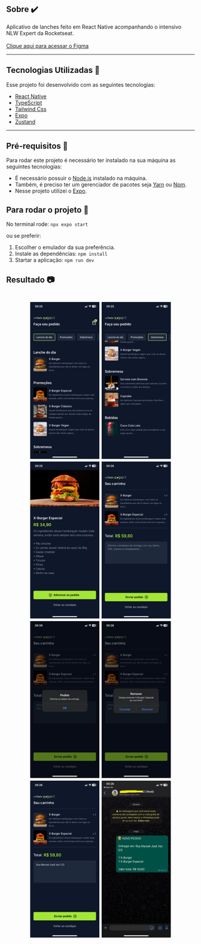 ## Sobre ✔️

Aplicativo de lanches feito em React Native acompanhando o intensivo NLW Expert da Rocketseat.
<br>
<br>
<a href="https://www.figma.com/file/IeAVpk7DLwMvlZmxKxIQlb/NLW-expert-%E2%80%A2-Orders-(Community)?type=design&node-id=116-350&mode=design&t=oU9wynXVCky89lfM-0" target="_blank">Clique aqui para acessar o Figma</a>

---

## Tecnologias Utilizadas 📎

Esse projeto foi desenvolvido com as seguintes tecnologias:

- [React Native](https://reactnative.dev/)
- [TypeScript](https://www.typescriptlang.org/docs/)
- [Tailwind Css](https://tailwindcss.com/docs/installation)
- [Expo](https://expo.dev/)
- [Zustand](https://zustand-demo.pmnd.rs/)

---

## Pré-requisitos 📝

Para rodar este projeto é necessário ter instalado na sua máquina as seguintes tecnologias:

- É necessário possuir o [Node.js](https://nodejs.org/en/) instalado na máquina.
- Também, é preciso ter um gerenciador de pacotes seja [Yarn](https://yarnpkg.com/) ou [Npm](https://www.npmjs.com/).
- Nesse projeto utilizei o [Expo](https://expo.dev/).

## Para rodar o projeto 📌

No terminal rode: `npx expo start`

ou se preferir:

1. Escolher o emulador da sua preferência.
2. Instale as dependências: `npm install`
3. Startar a aplicação: `npm run dev`

## Resultado 📷

<h1 align="center">
    <img src="assets/screenshot/home.jpeg" height="420" width="185"/>
    <img src="assets/screenshot/home-filter.jpeg" height="420" width="185"/>
    <img src="assets/screenshot/details-food.jpeg" height="420" width="185"/>
    <img src="assets/screenshot/car-food.jpeg" height="420" width="185"/>
    <img src="assets/screenshot/feedback-input.jpeg" height="420" width="185"/>
    <img src="assets/screenshot/delete-option.jpeg" height="420" width="185"/>
    <img src="assets/screenshot/car-food-2.jpeg" height="420" width="185"/>
    <img src="assets/screenshot/whatsapp.jpeg" height="420" width="185"/>
</h1>
